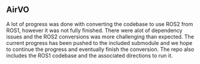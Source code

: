 ## AirVO

A lot of progress was done with converting the codebase to use ROS2 from ROS1, however it was not fully finished. There were alot of dependency issues
and the ROS2 conversions was more challenging than expected. The current progress has been pushed to the included submodule and we hope to continue the
progress and eventually finish the conversion. The repo also includes the ROS1 codebase and the associated directions to run it.
